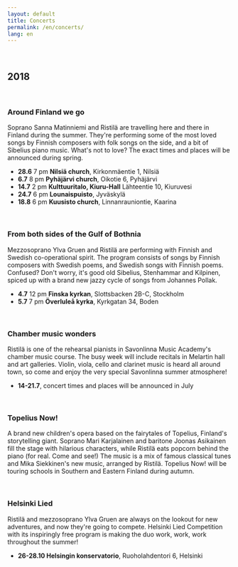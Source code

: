 ```yaml
---
layout: default
title: Concerts
permalink: /en/concerts/
lang: en
---
```


<br/>

## 2018

<br/>

### Around Finland we go

Soprano Sanna Matinniemi and Ristilä are travelling here and there in Finland during the summer. They're performing some of the most loved songs by Finnish composers with folk songs on the side, and a bit of Sibelius piano music. What's not to love? The exact times and places will be announced during spring.

- __28.6__ 7 pm __Nilsiä church__, Kirkonmäentie 1, Nilsiä
- __6.7__ 8 pm __Pyhäjärvi church__, Oikotie 6, Pyhäjärvi
- __14.7__ 2 pm __Kulttuuritalo, Kiuru-Hall__ Lähteentie 10, Kiuruvesi
- __24.7__ 6 pm __Lounaispuisto__, Jyväskylä
- __18.8__ 6 pm __Kuusisto church__, Linnanrauniontie, Kaarina

<br/>

### From both sides of the Gulf of Bothnia

Mezzosoprano Ylva Gruen and Ristilä are performing with Finnish and Swedish co-operational spirit. The program consists of songs by Finnish composers with Swedish poems, and Swedish songs with Finnish poems. Confused? Don't worry, it's good old Sibelius, Stenhammar and Kilpinen, spiced up with a brand new jazzy cycle of songs from Johannes Pollak.

- __4.7__ 12 pm __Finska kyrkan__, Slottsbacken 2B-C, Stockholm
- __5.7__ 7 pm __Överluleå kyrka__, Kyrkgatan 34, Boden

<br/>

### Chamber music wonders

Ristilä is one of the rehearsal pianists in Savonlinna Music Academy's chamber music course. The busy week will include recitals in Melartin hall and art galleries. Violin, viola, cello and clarinet music is heard all around town, so come and enjoy the very special Savonlinna summer atmosphere!

- __14-21.7__, concert times and places will be announced in July

<br/>

### Topelius Now!

A brand new children's opera based on the fairytales of Topelius, Finland's storytelling giant. Soprano Mari Karjalainen and baritone Joonas Asikainen fill the stage with hilarious characters, while Ristilä eats popcorn behind the piano (for real. Come and see!) The music is a mix of famous classical tunes and Mika Siekkinen's new music, arranged by Ristilä. Topelius Now! will be touring schools in Southern and Eastern Finland during autumn.

<br/>

### Helsinki Lied

Ristilä and mezzosoprano Ylva Gruen are always on the lookout for new adventures, and now they're going to compete. Helsinki Lied Competition with its inspiringly free program is making the duo work, work, work throughout the summer!

- __26-28.10 Helsingin konservatorio__, Ruoholahdentori 6, Helsinki

<br/>
